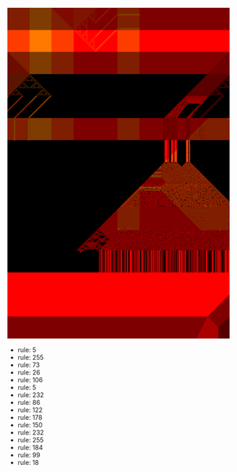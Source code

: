 ![photo](./output.png) 
 * rule: 5
* rule: 255
* rule: 73
* rule: 26
* rule: 106
* rule: 5
* rule: 232
* rule: 86
* rule: 122
* rule: 178
* rule: 150
* rule: 232
* rule: 255
* rule: 184
* rule: 99
* rule: 18
